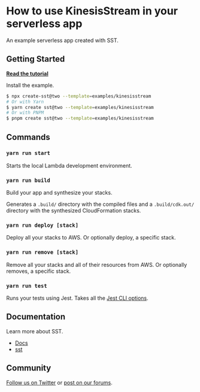 # How to use KinesisStream in your serverless app

An example serverless app created with SST.

## Getting Started

[**Read the tutorial**](https://sst.dev/examples/how-to-use-kinesisstream-in-your-serverless-app.html)

Install the example.

```bash
$ npx create-sst@two --template=examples/kinesisstream
# Or with Yarn
$ yarn create sst@two --template=examples/kinesisstream
# Or with PNPM
$ pnpm create sst@two --template=examples/kinesisstream
```

## Commands

### `yarn run start`

Starts the local Lambda development environment.

### `yarn run build`

Build your app and synthesize your stacks.

Generates a `.build/` directory with the compiled files and a `.build/cdk.out/` directory with the synthesized CloudFormation stacks.

### `yarn run deploy [stack]`

Deploy all your stacks to AWS. Or optionally deploy, a specific stack.

### `yarn run remove [stack]`

Remove all your stacks and all of their resources from AWS. Or optionally removes, a specific stack.

### `yarn run test`

Runs your tests using Jest. Takes all the [Jest CLI options](https://jestjs.io/docs/en/cli).

## Documentation

Learn more about SST.

- [Docs](https://docs.sst.dev)
- [sst](https://docs.sst.dev/packages/sst)

## Community

[Follow us on Twitter](https://twitter.com/sst_dev) or [post on our forums](https://discourse.sst.dev).
